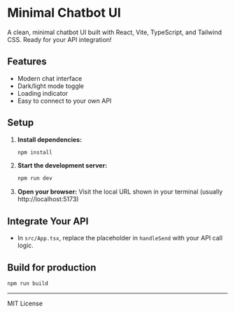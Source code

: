 # Minimal Chatbot UI

A clean, minimal chatbot UI built with React, Vite, TypeScript, and Tailwind CSS. Ready for your API integration!

## Features
- Modern chat interface
- Dark/light mode toggle
- Loading indicator
- Easy to connect to your own API

## Setup

1. **Install dependencies:**
   ```bash
   npm install
   ```
2. **Start the development server:**
   ```bash
   npm run dev
   ```
3. **Open your browser:**
   Visit the local URL shown in your terminal (usually http://localhost:5173)

## Integrate Your API
- In `src/App.tsx`, replace the placeholder in `handleSend` with your API call logic.

## Build for production
```bash
npm run build
```

---

MIT License
